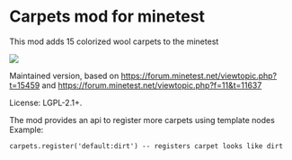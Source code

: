 # Carpets mod for minetest

This mod adds 15 colorized wool carpets to the minetest

![](https://github.com/bell07/minetest-carpets/blob/master/screenshot.png)

Maintained version, based on https://forum.minetest.net/viewtopic.php?t=15459 and https://forum.minetest.net/viewtopic.php?f=11&t=11637

License: LGPL-2.1+.

The mod provides an api to register more carpets using template nodes
Example: 
```
carpets.register('default:dirt') -- registers carpet looks like dirt
```
